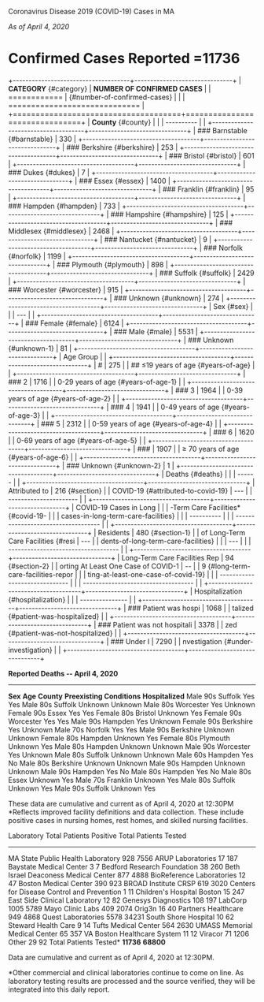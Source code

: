 Coronavirus Disease 2019 (COVID-19) Cases in MA

*As of April 4, 2020*

Confirmed Cases Reported =11736
===============================

+-------------------------------------+-------------------------------+
| **CATEGORY** {#category}            | **NUMBER OF CONFIRMED CASES** |
| ============                        |  {#number-of-confirmed-cases} |
|                                     | ============================= |
+=====================================+===============================+
| **County** {#county}                |                               |
| ----------                          |                               |
+-------------------------------------+-------------------------------+
| ### Barnstable {#barnstable}        | 330                           |
+-------------------------------------+-------------------------------+
| ### Berkshire {#berkshire}          | 253                           |
+-------------------------------------+-------------------------------+
| ### Bristol {#bristol}              | 601                           |
+-------------------------------------+-------------------------------+
| ### Dukes {#dukes}                  | 7                             |
+-------------------------------------+-------------------------------+
| ### Essex {#essex}                  | 1400                          |
+-------------------------------------+-------------------------------+
| ### Franklin {#franklin}            | 95                            |
+-------------------------------------+-------------------------------+
| ### Hampden {#hampden}              | 733                           |
+-------------------------------------+-------------------------------+
| ### Hampshire {#hampshire}          | 125                           |
+-------------------------------------+-------------------------------+
| ### Middlesex {#middlesex}          | 2468                          |
+-------------------------------------+-------------------------------+
| ### Nantucket {#nantucket}          | 9                             |
+-------------------------------------+-------------------------------+
| ### Norfolk {#norfolk}              | 1199                          |
+-------------------------------------+-------------------------------+
| ### Plymouth {#plymouth}            | 898                           |
+-------------------------------------+-------------------------------+
| ### Suffolk {#suffolk}              | 2429                          |
+-------------------------------------+-------------------------------+
| ### Worcester {#worcester}          | 915                           |
+-------------------------------------+-------------------------------+
| ### Unknown {#unknown}              | 274                           |
+-------------------------------------+-------------------------------+
| Sex {#sex}                          |                               |
| ---                                 |                               |
+-------------------------------------+-------------------------------+
| ### Female {#female}                | 6124                          |
+-------------------------------------+-------------------------------+
| ### Male {#male}                    | 5531                          |
+-------------------------------------+-------------------------------+
| ### Unknown {#unknown-1}            | 81                            |
+-------------------------------------+-------------------------------+
| Age Group                           |                               |
+-------------------------------------+-------------------------------+
| #                                   | 275                           |
| ## ≤19 years of age {#years-of-age} |                               |
+-------------------------------------+-------------------------------+
| ### 2                               | 1716                          |
| 0-29 years of age {#years-of-age-1} |                               |
+-------------------------------------+-------------------------------+
| ### 3                               | 1964                          |
| 0-39 years of age {#years-of-age-2} |                               |
+-------------------------------------+-------------------------------+
| ### 4                               | 1941                          |
| 0-49 years of age {#years-of-age-3} |                               |
+-------------------------------------+-------------------------------+
| ### 5                               | 2312                          |
| 0-59 years of age {#years-of-age-4} |                               |
+-------------------------------------+-------------------------------+
| ### 6                               | 1620                          |
| 0-69 years of age {#years-of-age-5} |                               |
+-------------------------------------+-------------------------------+
| ###                                 | 1907                          |
| ≥ 70 years of age {#years-of-age-6} |                               |
+-------------------------------------+-------------------------------+
| ### Unknown {#unknown-2}            | 1                             |
+-------------------------------------+-------------------------------+
| Deaths {#deaths}                    |                               |
| ------                              |                               |
+-------------------------------------+-------------------------------+
| Attributed to                       | 216 {#section}                |
|  COVID-19 {#attributed-to-covid-19} | ---                           |
| ----------------------              |                               |
+-------------------------------------+-------------------------------+
| COVID-19 Cases in Long              |                               |
| -Term Care Facilities\* {#covid-19- |                               |
| cases-in-long-term-care-facilities} |                               |
| ----------                          |                               |
| ----------------------------------- |                               |
+-------------------------------------+-------------------------------+
| Residents                           | 480 {#section-1}              |
| of Long-Term Care Facilities {#resi | ---                           |
| dents-of-long-term-care-facilities} |                               |
| ---                                 |                               |
| ----------------------------------- |                               |
+-------------------------------------+-------------------------------+
| Long-Term Care Facilities Rep       | 94 {#section-2}               |
| orting At Least One Case of COVID-1 | --                            |
| 9 {#long-term-care-facilities-repor |                               |
| ting-at-least-one-case-of-covid-19} |                               |
| ------------------------------      |                               |
| ----------------------------------- |                               |
+-------------------------------------+-------------------------------+
| Hospitalization  {#hospitalization} |                               |
| ---------------                     |                               |
+-------------------------------------+-------------------------------+
| ### Patient was hospi               | 1068                          |
| talized {#patient-was-hospitalized} |                               |
+-------------------------------------+-------------------------------+
| ### Patient was not hospitali       | 3378                          |
| zed {#patient-was-not-hospitalized} |                               |
+-------------------------------------+-------------------------------+
| ### Under I                         | 7290                          |
| nvestigation {#under-investigation} |                               |
+-------------------------------------+-------------------------------+

  **Reported Deaths -- April 4, 2020**                                                       
  -------------------------------------- --------- ------------ ---------------------------- ------------------
  **Sex**                                **Age**   **County**   **Preexisting Conditions**   **Hospitalized**
  Male                                   90s       Suffolk      Yes                          Yes
  Male                                   80s       Suffolk      Unknown                      Unknown
  Male                                   80s       Worcester    Yes                          Unknown
  Female                                 90s       Essex        Yes                          Yes
  Female                                 80s       Bristol      Unknown                      Yes
  Female                                 90s       Worcester    Yes                          Yes
  Male                                   90s       Hampden      Yes                          Unknown
  Female                                 90s       Berkshire    Yes                          Unknown
  Male                                   70s       Norfolk      Yes                          Yes
  Male                                   90s       Berkshire    Unknown                      Unknown
  Female                                 80s       Hampden      Unknown                      Yes
  Female                                 80s       Plymouth     Unknown                      Yes
  Male                                   80s       Hampden      Unknown                      Unknown
  Male                                   90s       Worcester    Yes                          Unknown
  Male                                   80s       Suffolk      Unknown                      Unknown
  Male                                   60s       Hampden      Yes                          No
  Male                                   80s       Berkshire    Unknown                      Unknown
  Male                                   90s       Hampden      Unknown                      Unknown
  Male                                   90s       Hampden      Yes                          No
  Male                                   80s       Hampden      Yes                          No
  Male                                   80s       Essex        Unknown                      Yes
  Male                                   70s       Franklin     Unknown                      Yes
  Male                                   80s       Suffolk      Unknown                      Yes
  Male                                   90s       Suffolk      Unknown                      Yes

These data are cumulative and current as of April 4, 2020 at 12:30PM
\*Reflects improved facility definitions and data collection. These
include positive cases in nursing homes, rest homes, and skilled nursing
facilities.

  Laboratory                                   Total Patients Positive   Total Patients Tested
  -------------------------------------------- ------------------------- -----------------------
  MA State Public Health Laboratory            928                       7556
  ARUP Laboratories                            17                        187
  Baystate Medical Center                      3                         7
  Bedford Research Foundation                  38                        260
  Beth Israel Deaconess Medical Center         877                       4888
  BioReference Laboratories                    12                        47
  Boston Medical Center                        390                       923
  BROAD Institute CRSP                         619                       3020
  Centers for Disease Control and Prevention   1                         11
  Children's Hospital Boston                   15                        247
  East Side Clinical Laboratory                12                        82
  Genesys Diagnostics                          108                       197
  LabCorp                                      1005                      5789
  Mayo Clinic Labs                             409                       2074
  Orig3n                                       16                        40
  Partners Healthcare                          949                       4868
  Quest Laboratories                           5578                      34231
  South Shore Hospital                         10                        62
  Steward Health Care                          9                         14
  Tufts Medical Center                         564                       2630
  UMASS Memorial Medical Center                65                        357
  VA Boston Healthcare System                  11                        12
  Viracor                                      71                        1206
  Other                                        29                        92
  Total Patients Tested\*                      **11736**                 **68800**

Data are cumulative and current as of April 4, 2020 at 12:30PM.

\*Other commercial and clinical laboratories continue to come on line.
As laboratory testing results are processed and the source verified,
they will be integrated into this daily report.

